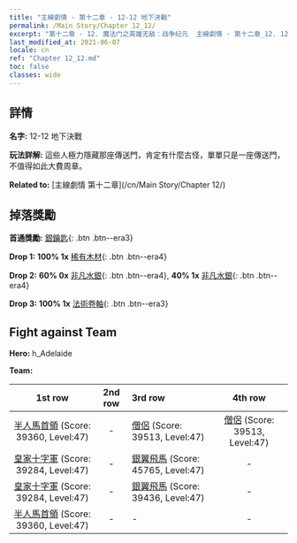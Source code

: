 ```yaml
---
title: "主線劇情 - 第十二章 - 12-12 地下決戰"
permalink: /Main Story/Chapter 12_12/
excerpt: "第十二章 - 12. 魔法门之英雄无敌：战争纪元  主線劇情 - 第十二章_12. 12-12 地下決戰"
last_modified_at: 2021-06-07
locale: cn
ref: "Chapter 12_12.md"
toc: false
classes: wide
---
```


## 詳情

 **名字:** 12-12 地下決戰

 **玩法詳解:** 這些人極力隱藏那座傳送門，肯定有什麼古怪，單單只是一座傳送門，不值得如此大費周章。

 **Related to:** [主線劇情 第十二章](/cn/Main Story/Chapter 12/)

## 掉落獎勵

 **首通獎勵:** [銀鑰匙](/cn/Items/con_693/){: .btn .btn--era3}

 **Drop 1:** **100% 1x** [稀有木材](/cn/Items/mat_41/){: .btn .btn--era4}

 **Drop 2:** **60% 0x** [非凡水銀](/cn/Items/mat_35/){: .btn .btn--era4}, **40% 1x** [非凡水銀](/cn/Items/mat_35/){: .btn .btn--era4}

 **Drop 3:** **100% 1x** [法術卷軸](/cn/Items/con_694/){: .btn .btn--era3}


## Fight against Team
 **Hero:** h_Adelaide

 **Team:**


  | 1st row | 2nd row | 3rd row | 4th row |
  |:----:|:----:|:----|:----:|
  | [半人馬首領](/cn/units/Centaur/) (Score: 39360, Level:47)  | - | [僧侶](/cn/units/Monk/) (Score: 39513, Level:47)  | [僧侶](/cn/units/Monk/) (Score: 39513, Level:47)  |
  | [皇家十字軍](/cn/units/Swordsman/) (Score: 39284, Level:47)  | - | [銀翼飛馬](/cn/units/Pegasus/) (Score: 45765, Level:47)  | - |
  | [皇家十字軍](/cn/units/Swordsman/) (Score: 39284, Level:47)  | - | [銀翼飛馬](/cn/units/Pegasus/) (Score: 39436, Level:47)  | - |
  | [半人馬首領](/cn/units/Centaur/) (Score: 39360, Level:47)  | - | - | - |


